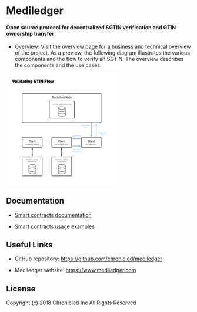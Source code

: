 # Mediledger
#### Open source protocol for decentralized SGTIN verification and GTIN ownership transfer

* [Overview](https://github.com/chronicled/mediledger/blob/master/overview/README.md): Visit the overview page for a business and technical overview of the project. As a preview, the following diagram illustrates the various components and the flow to verify an SGTIN. The overview describes the components and the use cases.
<img src="overview/validate-gtin.png" width="60%">

## Documentation

* [Smart contracts documentation](https://chronicled.github.io/mediledger/docs/CompanyDirectoryInterface/)

* [Smart contracts usage examples](https://github.com/chronicled/mediledger/blob/master/examples/README.md)

## Useful Links

* GitHub repository: https://github.com/chronicled/mediledger

* Mediledger website: https://www.mediledger.com

## License
Copyright (c) 2018 Chronicled Inc All Rights Reserved
